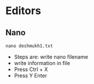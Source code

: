 # Editors


## Nano
````
nano deshmukh1.txt
````
- Steps are: write nano filename
- write information in file
- Press Ctrl + X
- Press Y    Enter
             
````
